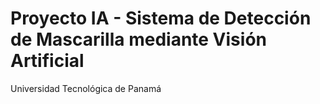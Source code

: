 # Proyecto IA - Sistema de Detección de Mascarilla mediante Visión Artificial
Universidad Tecnológica de Panamá
